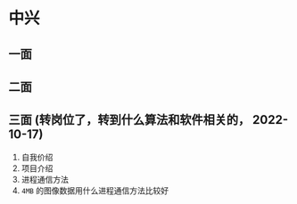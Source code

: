# 中兴


## 一面

## 二面 


## 三面 (转岗位了，转到什么算法和软件相关的， 2022-10-17)
1. 自我价绍
2. 项目介绍
3. 进程通信方法
4. `4MB` 的图像数据用什么进程通信方法比较好